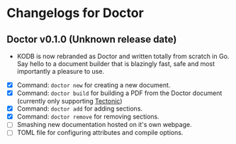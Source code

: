 # Changelogs for Doctor

## Doctor v0.1.0 (Unknown release date)

- KODB is now rebranded as Doctor and written totally from scratch in Go. Say hello to a document builder that is blazingly fast, safe and most importantly a pleasure to use.
- [x] Command: `doctor new` for creating a new document.
- [x] Command: `doctor build` for building a PDF from the Doctor document (currently only supporting [Tectonic](https://tectonic-typesetting.github.io/))
- [x] Command: `doctor add` for adding sections.
- [x] Command: `doctor remove` for removing sections.
- [ ] Smashing new documentation hosted on it's own webpage.
- [ ] TOML file for configuring attributes and compile options.
